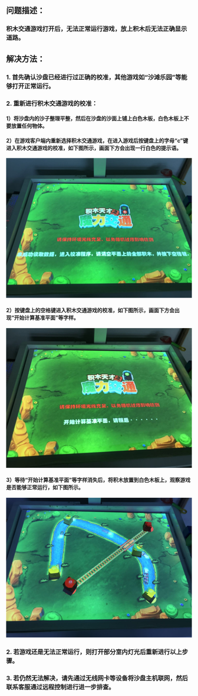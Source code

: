 ## 问题描述：
### 积木交通游戏打开后，无法正常运行游戏，放上积木后无法正确显示道路。

## 解决方法：
### 1. 首先确认沙盘已经进行过正确的校准，其他游戏如“沙滩乐园”等能够打开正常运行。
### 2. 重新进行积木交通游戏的校准：
#### 1）将沙盘内的沙子整理平整，然后在沙盘的沙面上铺上白色木板，白色木板上不要放置任何物体。
#### 2）在游戏客户端内重新选择积木交通游戏，在进入游戏后按键盘上的字母“c”键进入积木交通游戏的校准，如下图所示，画面下方会出现一行白色的提示语。
![""](images/MagicIsland-Game-1-1.jpg)
#### 2）按键盘上的空格键进入积木交通游戏的校准，如下图所示，画面下方会出现“开始计算基准平面”等字样。
![""](images/MagicIsland-Game-1-2.jpg)
#### 3）等待“开始计算基准平面”等字样消失后，将积木放置到白色木板上，观察游戏是否能够正常运行，如下图所示。
![""](images/MagicIsland-Game-1-3.jpg)
### 2. 若游戏还是无法正常运行，则打开部分室内灯光后重新进行以上步骤。
### 3. 若仍然无法解决，请先通过无线网卡等设备将沙盘主机联网，然后联系客服通过远程控制进行进一步排查。